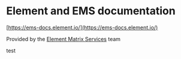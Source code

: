 # Element and EMS documentation

[https://ems-docs.element.io/](https://ems-docs.element.io/)

Provided by the [Element Matrix Services](https://ems.element.io/) team

test
